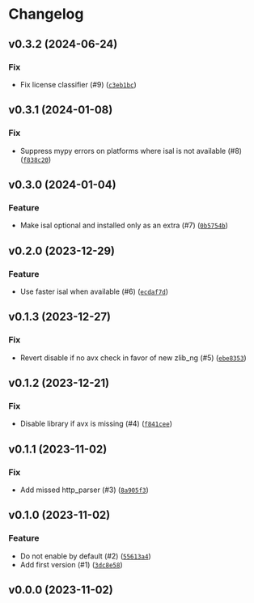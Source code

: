 # Changelog

## v0.3.2 (2024-06-24)

### Fix

- Fix license classifier (#9) ([`c3eb1bc`](https://github.com/bdraco/aiohttp-zlib-ng/commit/c3eb1bcdbea1ebfe25be845a2db85ae362708cea))

## v0.3.1 (2024-01-08)

### Fix

- Suppress mypy errors on platforms where isal is not available (#8) ([`f838c20`](https://github.com/bdraco/aiohttp-zlib-ng/commit/f838c20847f323584379ce1d1523be6501b7503b))

## v0.3.0 (2024-01-04)

### Feature

- Make isal optional and installed only as an extra (#7) ([`0b5754b`](https://github.com/bdraco/aiohttp-zlib-ng/commit/0b5754b7a3a151b20d252e32c8ddc77a1c6b09d5))

## v0.2.0 (2023-12-29)

### Feature

- Use faster isal when available (#6) ([`ecdaf7d`](https://github.com/bdraco/aiohttp-zlib-ng/commit/ecdaf7d37a94c14cf9ef405bd531ec1d767a9bcb))

## v0.1.3 (2023-12-27)

### Fix

- Revert disable if no avx check in favor of new zlib_ng (#5) ([`ebe8353`](https://github.com/bdraco/aiohttp-zlib-ng/commit/ebe8353221d8dca0ba03400b39b06a15b614d81a))

## v0.1.2 (2023-12-21)

### Fix

- Disable library if avx is missing (#4) ([`f841cee`](https://github.com/bdraco/aiohttp-zlib-ng/commit/f841ceee40b7f23a97e38978af878ae499163ad3))

## v0.1.1 (2023-11-02)

### Fix

- Add missed http_parser (#3) ([`8a905f3`](https://github.com/bdraco/aiohttp-zlib-ng/commit/8a905f33300e8b684724217bf0d53f5241e99bad))

## v0.1.0 (2023-11-02)

### Feature

- Do not enable by default (#2) ([`55613a4`](https://github.com/bdraco/aiohttp-zlib-ng/commit/55613a4bb8aac5cea67c09961736eebeade6ee72))
- Add first version (#1) ([`3dc8e58`](https://github.com/bdraco/aiohttp-zlib-ng/commit/3dc8e58225f34c3ff3ddba3aa83508f0793fc9db))

## v0.0.0 (2023-11-02)
